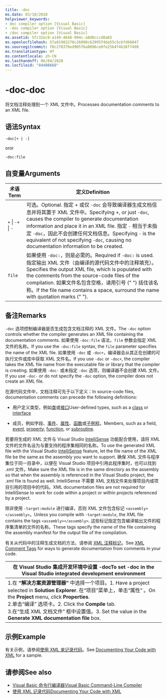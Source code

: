 ```yaml
---
title: -doc
ms.date: 03/10/2018
helpviewer_keywords:
- doc compiler option [Visual Basic]
- -doc compiler option [Visual Basic]
- /doc compiler option [Visual Basic]
ms.assetid: 5fc32ec9-a149-4648-994c-a8d0cccd0a65
ms.openlocfilehash: 57a81983278c26090c62995f4da55c5cbfd66047
ms.sourcegitcommit: f8c270376ed905f6a8896ce0fe25b4f4b38ff498
ms.translationtype: HT
ms.contentlocale: zh-CN
ms.lasthandoff: 06/04/2020
ms.locfileid: "84408668"
---
```

# <a name="-doc"></a><span data-ttu-id="792d7-102">-doc</span><span class="sxs-lookup"><span data-stu-id="792d7-102">-doc</span></span>
<span data-ttu-id="792d7-103">将文档注释处理到一个 XML 文件中。</span><span class="sxs-lookup"><span data-stu-id="792d7-103">Processes documentation comments to an XML file.</span></span>  
  
## <a name="syntax"></a><span data-ttu-id="792d7-104">语法</span><span class="sxs-lookup"><span data-stu-id="792d7-104">Syntax</span></span>  
  
```console  
-doc[+ | -]  
```

<span data-ttu-id="792d7-105">or</span><span class="sxs-lookup"><span data-stu-id="792d7-105">or</span></span>  

```console
-doc:file  
```  
  
## <a name="arguments"></a><span data-ttu-id="792d7-106">自变量</span><span class="sxs-lookup"><span data-stu-id="792d7-106">Arguments</span></span>  
  
|<span data-ttu-id="792d7-107">术语</span><span class="sxs-lookup"><span data-stu-id="792d7-107">Term</span></span>|<span data-ttu-id="792d7-108">定义</span><span class="sxs-lookup"><span data-stu-id="792d7-108">Definition</span></span>|  
|---|---|  
|<span data-ttu-id="792d7-109">`+` &#124; `-`</span><span class="sxs-lookup"><span data-stu-id="792d7-109">`+` &#124; `-`</span></span>|<span data-ttu-id="792d7-110">可选。</span><span class="sxs-lookup"><span data-stu-id="792d7-110">Optional.</span></span> <span data-ttu-id="792d7-111">指定 + 或仅 `-doc` 会导致编译器生成文档信息并将其置于 XML 文件中。</span><span class="sxs-lookup"><span data-stu-id="792d7-111">Specifying +, or just `-doc`, causes the compiler to generate documentation information and place it in an XML file.</span></span> <span data-ttu-id="792d7-112">指定 `-` 相当于未指定 `-doc`，因此不会创建任何文档信息。</span><span class="sxs-lookup"><span data-stu-id="792d7-112">Specifying `-` is the equivalent of not specifying `-doc`, causing no documentation information to be created.</span></span>|  
|`file`|<span data-ttu-id="792d7-113">如果使用 `-doc:`，则是必需的。</span><span class="sxs-lookup"><span data-stu-id="792d7-113">Required if `-doc:` is used.</span></span> <span data-ttu-id="792d7-114">指定输出 XML 文件（由编译的源代码文件中的注释填充）。</span><span class="sxs-lookup"><span data-stu-id="792d7-114">Specifies the output XML file, which is populated with the comments from the source-code files of the compilation.</span></span> <span data-ttu-id="792d7-115">如果文件名包含空格，请用引号 (" ") 括住该名称。</span><span class="sxs-lookup"><span data-stu-id="792d7-115">If the file name contains a space, surround the name with quotation marks (" ").</span></span>|  
  
## <a name="remarks"></a><span data-ttu-id="792d7-116">备注</span><span class="sxs-lookup"><span data-stu-id="792d7-116">Remarks</span></span>  
 <span data-ttu-id="792d7-117">`-doc` 选项控制编译器是否生成包含文档注释的 XML 文件。</span><span class="sxs-lookup"><span data-stu-id="792d7-117">The `-doc` option controls whether the compiler generates an XML file containing the documentation comments.</span></span> <span data-ttu-id="792d7-118">如果使用 `-doc:file` 语法，`file` 参数会指定 XML 文件的名称。</span><span class="sxs-lookup"><span data-stu-id="792d7-118">If you use the `-doc:file` syntax, the `file` parameter specifies the name of the XML file.</span></span> <span data-ttu-id="792d7-119">如果使用 `-doc` 或 `-doc+`，编译器会从其正在创建的可执行文件或库中获取 XML 文件名。</span><span class="sxs-lookup"><span data-stu-id="792d7-119">If you use `-doc` or `-doc+`, the compiler takes the XML file name from the executable file or library that the compiler is creating.</span></span> <span data-ttu-id="792d7-120">如果使用 `-doc-` 或未指定 `-doc` 选项，则编译器不会创建 XML 文件。</span><span class="sxs-lookup"><span data-stu-id="792d7-120">If you use `-doc-` or do not specify the `-doc` option, the compiler does not create an XML file.</span></span>  
  
 <span data-ttu-id="792d7-121">在源代码文件中，文档注释可先于以下定义：</span><span class="sxs-lookup"><span data-stu-id="792d7-121">In source-code files, documentation comments can precede the following definitions:</span></span>  
  
- <span data-ttu-id="792d7-122">用户定义类型，例如[类](../../language-reference/statements/class-statement.md)或[接口](../../language-reference/statements/interface-statement.md)</span><span class="sxs-lookup"><span data-stu-id="792d7-122">User-defined types, such as a [class](../../language-reference/statements/class-statement.md) or [interface](../../language-reference/statements/interface-statement.md)</span></span>  
  
- <span data-ttu-id="792d7-123">成员，例如字段、[事件](../../language-reference/statements/event-statement.md)、[属性](../../language-reference/statements/property-statement.md)、[函数](../../language-reference/statements/function-statement.md)或[子例程](../../language-reference/statements/sub-statement.md)。</span><span class="sxs-lookup"><span data-stu-id="792d7-123">Members, such as a field, [event](../../language-reference/statements/event-statement.md), [property](../../language-reference/statements/property-statement.md), [function](../../language-reference/statements/function-statement.md), or [subroutine](../../language-reference/statements/sub-statement.md).</span></span>  
  
 <span data-ttu-id="792d7-124">若要将生成的 XML 文件与 Visual Studio [IntelliSense](/visualstudio/ide/using-intellisense) 功能配合使用，请将 XML 文件的文件名设为与要支持的程序集相同的名称。</span><span class="sxs-lookup"><span data-stu-id="792d7-124">To use the generated XML file with the Visual Studio [IntelliSense](/visualstudio/ide/using-intellisense) feature, let the file name of the XML file be the same as the assembly you want to support.</span></span> <span data-ttu-id="792d7-125">确保 XML 文件与程序集位于同一目录中，以便在 Visual Studio 项目中引用此程序集时，也可以找到 .xml 文件。</span><span class="sxs-lookup"><span data-stu-id="792d7-125">Make sure the XML file is in the same directory as the assembly so that when the assembly is referenced in the Visual Studio project, the .xml file is found as well.</span></span> <span data-ttu-id="792d7-126">IntelliSense 不需要 XML 文档文件来处理项目内或项目引用的项目中的代码。</span><span class="sxs-lookup"><span data-stu-id="792d7-126">XML documentation files are not required for IntelliSense to work for code within a project or within projects referenced by a project.</span></span>  
  
 <span data-ttu-id="792d7-127">除非使用 `-target:module` 进行编译，否则 XML 文件包含标记 `<assembly></assembly>`。</span><span class="sxs-lookup"><span data-stu-id="792d7-127">Unless you compile with `-target:module`, the XML file contains the tags `<assembly></assembly>`.</span></span> <span data-ttu-id="792d7-128">这些标记指定包含编译输出文件的程序集清单的文件的名称。</span><span class="sxs-lookup"><span data-stu-id="792d7-128">These tags specify the name of the file containing the assembly manifest for the output file of the compilation.</span></span>  
  
 <span data-ttu-id="792d7-129">有关从代码中的注释生成文档的方法，请参阅 [XML 注释标记](../../language-reference/xmldoc/index.md)。</span><span class="sxs-lookup"><span data-stu-id="792d7-129">See [XML Comment Tags](../../language-reference/xmldoc/index.md) for ways to generate documentation from comments in your code.</span></span>  
  
|<span data-ttu-id="792d7-130">在 Visual Studio 集成开发环境中设置 -doc</span><span class="sxs-lookup"><span data-stu-id="792d7-130">To set -doc in the Visual Studio integrated development environment</span></span>|  
|---|  
|<span data-ttu-id="792d7-131">1.在 **“解决方案资源管理器”** 中选择一个项目。</span><span class="sxs-lookup"><span data-stu-id="792d7-131">1.  Have a project selected in **Solution Explorer**.</span></span> <span data-ttu-id="792d7-132">在“项目”菜单上，单击“属性”   。</span><span class="sxs-lookup"><span data-stu-id="792d7-132">On the **Project** menu, click **Properties**.</span></span> <br /><span data-ttu-id="792d7-133">2.单击“编译”  选项卡。</span><span class="sxs-lookup"><span data-stu-id="792d7-133">2.  Click the **Compile** tab.</span></span><br /><span data-ttu-id="792d7-134">3.在“生成 XML 文档文件”  框中设置值。</span><span class="sxs-lookup"><span data-stu-id="792d7-134">3.  Set the value in the **Generate XML documentation file** box.</span></span>|  
  
## <a name="example"></a><span data-ttu-id="792d7-135">示例</span><span class="sxs-lookup"><span data-stu-id="792d7-135">Example</span></span>  
 <span data-ttu-id="792d7-136">有关示例，请参阅[使用 XML 来记录代码](../../programming-guide/program-structure/documenting-your-code-with-xml.md)。</span><span class="sxs-lookup"><span data-stu-id="792d7-136">See [Documenting Your Code with XML](../../programming-guide/program-structure/documenting-your-code-with-xml.md) for a sample.</span></span>  
  
## <a name="see-also"></a><span data-ttu-id="792d7-137">请参阅</span><span class="sxs-lookup"><span data-stu-id="792d7-137">See also</span></span>

- [<span data-ttu-id="792d7-138">Visual Basic 命令行编译器</span><span class="sxs-lookup"><span data-stu-id="792d7-138">Visual Basic Command-Line Compiler</span></span>](index.md)
- [<span data-ttu-id="792d7-139">使用 XML 记录代码</span><span class="sxs-lookup"><span data-stu-id="792d7-139">Documenting Your Code with XML</span></span>](../../programming-guide/program-structure/documenting-your-code-with-xml.md)
